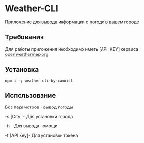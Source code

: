 # Weather-CLI

Приложение для вывода информации о погоде в вашем городе

## Требования

Для работы приложения необходимо иметь [API_KEY] сервиса [openweathermap.org](https://openweathermap.org/)

## Установка

`npm i -g weather-cli-by-canoist`

## Использование

Без параметров - вывод погоды

-s [City] - Для установки города

-h - Для вывода помощи

-t [API Key]- Для установки токена
